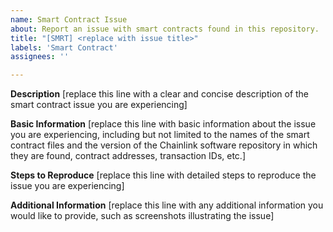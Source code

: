 ```yaml
---
name: Smart Contract Issue
about: Report an issue with smart contracts found in this repository.
title: "[SMRT] <replace with issue title>"
labels: 'Smart Contract'
assignees: ''

---
```


**Description**
[replace this line with a clear and concise description of the smart contract issue you are experiencing]

**Basic Information**
[replace this line with basic information about the issue you are experiencing, including but not limited to the names of the smart contract files and the version of the Chainlink software repository in which they are found, contract addresses, transaction IDs, etc.]

**Steps to Reproduce**
[replace this line with detailed steps to reproduce the issue you are experiencing]

**Additional Information**
[replace this line with any additional information you would like to provide, such as screenshots illustrating the issue]
